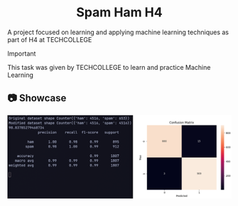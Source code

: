 
<h1 align="center"> Spam Ham H4 </h1>

A project focused on learning and applying machine learning techniques as part of H4 at TECHCOLLEGE 

> [!IMPORTANT]
> This task was given by TECHCOLLEGE
> to learn and practice Machine Learning


## :camera: Showcase
![design.png](screenshots/design.png)